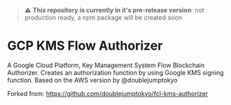 > :warning: **This repository is currently in it's pre-release version**: not production ready, a npm package will be created soon
> 
# GCP KMS Flow Authorizer

A Google Cloud Platform, Key Management System Flow Blockchain Authorizer. Creates an authorization function by using Google KMS signing function. Based on the AWS version by @doublejumptokyo

Forked from: https://github.com/doublejumptokyo/fcl-kms-authorizer
